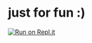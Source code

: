 # just for fun :)

[![Run on Repl.it](https://repl.it/badge/github/joygraciacia/random_projects)](https://repl.it/github/joygraciacia/random_projects)
